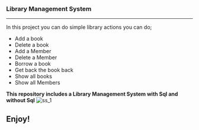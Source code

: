 ### Library Management System
--------------------------------
In this project you can do simple library actions you can do;
* Add a book
* Delete a book
* Add a Member
* Delete a Member
* Borrow a book
* Get back the book back
* Show all books
* Show all Members

**This repository includes a Library Management System with Sql and without Sql**
![ss_1]([http://url/to/img.png](https://github.com/Arda-Bayarer/Library_Management_System/assets/159937817/d1a9badf-bc69-462a-a0a3-10a2a7649a8d)https://github.com/Arda-Bayarer/Library_Management_System/assets/159937817/d1a9badf-bc69-462a-a0a3-10a2a7649a8d)


## Enjoy!

